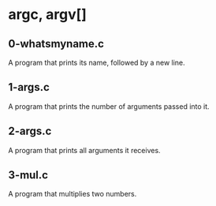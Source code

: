 # argc, argv[]
## 0-whatsmyname.c
A program that prints its name, followed by a new line.
## 1-args.c
A program that prints the number of arguments passed into it.
## 2-args.c
A program that prints all arguments it receives.
## 3-mul.c
A program that multiplies two numbers.
